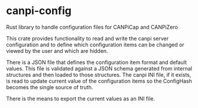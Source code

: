 # canpi-config
Rust library to handle configuration files for CANPiCap and CANPiZero

This crate provides functionality to read and write the canpi server configuration
and to define which configuration items can be changed or viewed by the user and which are hidden.

There is a JSON file that defines the configuration item format and default values.
This file is validated against a JSON schema generated from internal structures and then loaded to those structures.
The canpi INI file, if it exists, is read to update current value of the configuration items so the ConfigHash
becomes the single source of truth.

There is the means to export the current values as an INI file.
